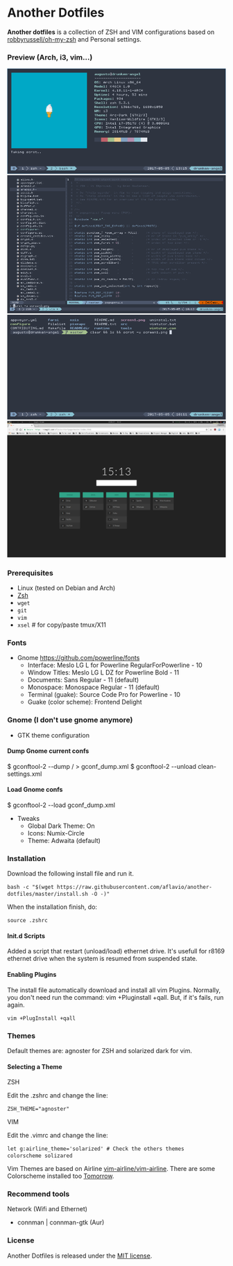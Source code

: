 # Another Dotfiles


__Another dotfiles__ is a collection of ZSH and VIM configurations based on [robbyrussell/oh-my-zsh](https://github.com/robbyrussell/oh-my-zsh) and Personal settings.

### Preview (Arch, i3, vim...)

![screen 1](https://raw.githubusercontent.com/aflavio/another-dotfiles/master/imgs/screenX.png)
![screen 2](https://raw.githubusercontent.com/aflavio/another-dotfiles/master/imgs/screen2.png)
![screen 1](https://raw.githubusercontent.com/aflavio/another-dotfiles/master/imgs/screen1.png)
![screen 4](https://raw.githubusercontent.com/aflavio/another-dotfiles/master/imgs/screen4.png)


### Prerequisites

* Linux (tested on Debian and Arch)
* [Zsh](http://www.zsh.org)
* `wget`
* `git`
* `vim`
* `xsel` # for copy/paste tmux/X11


### Fonts ###

* Gnome
    https://github.com/powerline/fonts
    * Interface: Meslo LG L for Powerline RegularForPowerline - 10
    * Window Titles: Meslo LG L DZ for Powerline Bold - 11
    * Documents: Sans Regular - 11 (default)
    * Monospace: Monospace Regular - 11 (default)
    * Terminal (guake): Source Code Pro for Powerline - 10 
    * Guake (color scheme): Frontend Delight


### Gnome (I don't use gnome anymore) ###

* GTK theme configuration

#### Dump Gnome current confs ####
$ gconftool-2 --dump / > gconf_dump.xml
$ gconftool-2 --unload clean-settings.xml

#### Load Gnome confs ####
$ gconftool-2 --load gconf_dump.xml

* Tweaks
    * Global Dark Theme: On
    * Icons: Numix-Circle
    * Theme: Adwaita (default)

### Installation ###

Download the following install file and run it. 

```shell
bash -c "$(wget https://raw.githubusercontent.com/aflavio/another-dotfiles/master/install.sh -O -)"
```
 When the installation finish, do:
 
 ```shell
source .zshrc
```
 
#### Init.d Scripts ###
Added a script that restart (unload/load) ethernet drive. It's usefull for r8169 ethernet drive when the system is resumed from suspended state.

#### Enabling Plugins ###

The install file automatically download and install all vim Plugins. Normally, you don't need run the command: vim +Pluginstall +qall. But, if it's fails, run again. 

```shell
vim +PlugInstall +qall
```

### Themes ###

Default themes are: agnoster for ZSH and solarized dark for vim. 

#### Selecting a Theme ####

ZSH

Edit the .zshrc and change the line:

```shell
ZSH_THEME="agnoster"
```

VIM

Edit the .vimrc and change the line:

```shell
let g:airline_theme='solarized' # Check the others themes
colorscheme solizared 
```

Vim Themes are based on Airline [vim-airline/vim-airline](https://github.com/vim-airline/vim-airline). There are some Colorscheme installed too [Tomorrow](https://github.com/chriskempson/tomorrow-theme). 


### Recommend tools ###

Network (Wifi and Ethernet)
* connman | connman-gtk (Aur)

### License ###

Another Dotfiles is released under the [MIT license](https://raw.githubusercontent.com/aflavio/another-dotfiles/master/LICENSE).
